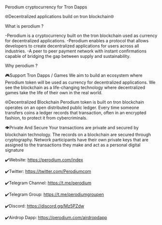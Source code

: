 
Perodium cryptocurrency for Tron Dapps

🌐Decentralized applications build on tron blockchain🌐


What is perodium ?

-Perodium is a cryptocurrency built on the tron blockchain used as currency for decentralized applications.
-Perodium enables a protocol that allows developers to create decentralized applications for users across all industries.
-A peer to peer payment network with instant confirmations capable of bridging the gap between supply and sustainability.


Why perodium ?

🎮Support Tron Dapps / Games
We aim to build an ecosystem where Perodium token will be used as currency for decentralized applications. We see the blockchain as a life-changing technology where decentralized games take the life of their own in the real world.


🌐Decentralized Blockchain
Perodium token is built on tron blockchain operates on an open distributed public ledger. Every time someone transfers coins a ledger records that transaction, often in an encrypted fashion, to protect it from cybercriminals.


👁‍Private And Secure
Your transactions are private and secured by blockchain technology. The records on a blockchain are secured through cryptography. Network participants have their own private keys that are assigned to the transactions they make and act as a personal digital signature



✔️Website: https://perodium.com/index

✔️Twitter: https://twitter.com/Perodiumcom

✔️Telegram Channel: https://t.me/perodium

✔️Telegram Group: https://t.me/perodiumgroupen

✔️Discord: https://discord.gg/Mz5PZdw

✔️Airdrop Dapp: https://perodium.com/airdropdapp

